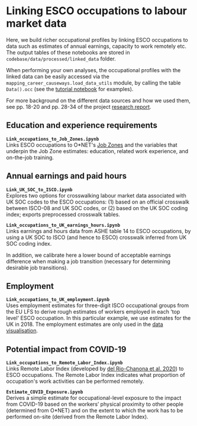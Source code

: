 # Linking ESCO occupations to labour market data

Here, we build richer occupational profiles by linking ESCO occupations to data such as estimates of annual earnings, capacity to work remotely etc. The output tables of these notebooks are stored in `codebase/data/processed/linked_data` folder.

When performing your own analyses, the occupational profiles with the linked data can be easily accessed via the `mapping_career_causeways.load_data_utils` module, by calling the table `Data().occ` (see the [tutorial notebook]([https://github.com/nestauk/mapping_career_causeways/blob/main/codebase/notebooks/Tutorial_01_transitions.ipynb]) for examples).

For more background on the different data sources and how we used them, see pp. 18-20 and pp. 28-34 of the project [research report](https://www.nesta.org.uk/report/mapping-career-causeways-supporting-workers-risk/).


## Education and experience requirements
**`Link_occupations_to_Job_Zones.ipynb`**  
Links ESCO occupations to O\*NET's [Job Zones](https://www.onetonline.org/help/online/zones) and the variables that underpin the Job Zone estimates: education, related work experience, and on-the-job training. 

## Annual earnings and paid hours
**`Link_UK_SOC_to_ISCO.ipynb`**  
Explores two options for crosswalking labour market data associated with UK SOC codes to the ESCO occupations: (1) based on an official crosswalk between ISCO-08 and UK SOC codes, or (2) based on the UK SOC coding index; exports preprocessed crosswalk tables.

**`Link_occupations_to_UK_earnings_hours.ipynb`**  
Links earnings and hours data from ASHE table 14 to ESCO occupations, by using a UK SOC to ISCO (and hence to ESCO) crosswalk inferred from UK SOC coding index.

In addition, we calibrate here a lower bound of acceptable earnings difference when making a job transition (necessary for determining desirable job transitions).

## Employment
**`Link_occupations_to_UK_employment.ipynb`**  
Uses employment estimates for three-digit ISCO occupational groups from the EU LFS to derive rough estimates of workers employed in each 'top level' ESCO occupation. In this particular example, we use estimates for the UK in 2018. The employment estimates are only used in the [data visualisation](https://data-viz.nesta.org.uk/career-causeways/index.html).

## Potential impact from COVID-19
**`Link_occupations_to_Remote_Labor_Index.ipynb`**  
Links Remote Labor Index (developed by [del Rio-Chanona et al. 2020](https://www.oxfordmartin.ox.ac.uk/publications/supply-and-demand-shocks-in-the-covid-19-pandemic-an-industry-and-occupation-perspective/)) to ESCO occupations. The Remote Labor Index indicates what proportion of occupation's work activities can be performed remotely.

**`Estimate_COVID_Exposure.ipynb`**  
Derives a simple estimate for occupational-level exposure to the impact from COVID-19 based on the workers’ physical proximity to other people (determined from O*NET) and on the extent to which the work has to be performed on-site (derived from the Remote Labor Index).
